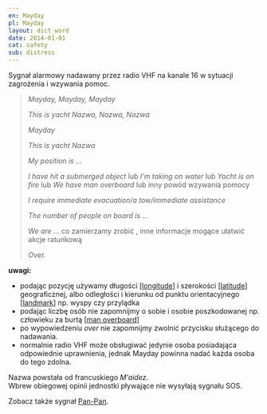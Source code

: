 ```yaml
---
en: Mayday
pl: Mayday
layout: dict_word
date: 2014-01-01
cat: safety
sub: distress
---
```


Sygnał alarmowy nadawany przez radio VHF na kanale 16 w sytuacji zagrożenia i wzywania pomoc.  

> *Mayday, Mayday, Mayday*   
>  
> *This is yacht Nazwa, Nazwa, Nazwa*  
>  
> *Mayday*  
>  
> *This is yacht Nazwa*  
>  
> *My position is ...*  
>  
> *I have hit a submerged object* lub *I'm taking on water* lub *Yacht is on fire* lub *We have man overboard* lub inny powód wzywania pomocy  
>  
> *I require immediate evacuation/a tow/immediate assistance*  
>  
> *The number of people on board is ...*  
>  
> *We are ...* co zamierzamy zrobić , inne informacje mogące ułatwić akcje ratunkową  
>  
> *Over.*  

**uwagi:**  

* podając pozycję używamy długości [[longitude](/dict/longitude.html)] i szerokości [[latitude](/dict/latitude.html)] geograficznej, 
albo odległości i kierunku od punktu orientacyjnego [[landmark](/dict/landmark.html)] np. wyspy czy przylądka
* podając liczbę osób nie zapomnijmy o sobie i osobie poszkodowanej np. człowieku za burtą [[man overboard](/dict/man-overboard.html)]
* po wypowiedzeniu *over* nie zapomnijmy zwolnić przycisku służącego do nadawania.
* normalnie radio VHF może obsługiwać jedynie osoba posiadająca odpowiednie uprawnienia, jednak Mayday powinna nadać każda osoba do tego zdolna.

Nazwa powstała od francuskiego *M'aidez*.  
Wbrew obiegowej opinii jednostki pływające nie wysyłają sygnału SOS.

Zobacz także sygnał [Pan-Pan](/dict/Pan-Pan.html).

<!-- procedury na nowym radiu -->